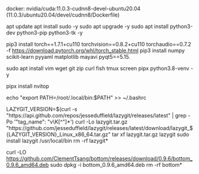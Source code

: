 docker: nvidia/cuda:11.0.3-cudnn8-devel-ubuntu20.04 (11.0.3/ubuntu20.04/devel/cudnn8/Dockerfile)

apt update
apt install sudo -y
sudo apt upgrade -y
sudo apt install python3-dev python3-pip python3-tk -y

pip3 install torch==1.7.1+cu110 torchvision==0.8.2+cu110 torchaudio==0.7.2 -f https://download.pytorch.org/whl/torch_stable.html
pip3 install numpy scikit-learn pyyaml matplotlib mayavi pyqt5==5.15.

sudo apt install vim wget git zip curl fish tmux screen pipx python3.8-venv -y

pipx install nvitop

echo "export PATH=/root/.local/bin:$PATH" >> ~/.bashrc

LAZYGIT_VERSION=$(curl -s "https://api.github.com/repos/jesseduffield/lazygit/releases/latest" | grep -Po '"tag_name": "v\K[^"]*')
curl -Lo lazygit.tar.gz "https://github.com/jesseduffield/lazygit/releases/latest/download/lazygit_${LAZYGIT_VERSION}_Linux_x86_64.tar.gz"
tar xf lazygit.tar.gz lazygit
sudo install lazygit /usr/local/bin
rm -rf lazygit*

curl -LO https://github.com/ClementTsang/bottom/releases/download/0.9.6/bottom_0.9.6_amd64.deb
sudo dpkg -i bottom_0.9.6_amd64.deb
rm -rf bottom*